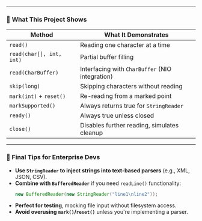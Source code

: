 
---

### 🧠 **What This Project Shows**

| Method | What It Demonstrates |
|--------|----------------------|
| `read()` | Reading one character at a time |
| `read(char[], int, int)` | Partial buffer filling |
| `read(CharBuffer)` | Interfacing with `CharBuffer` (NIO integration) |
| `skip(long)` | Skipping characters without reading |
| `mark(int)` + `reset()` | Re-reading from a marked point |
| `markSupported()` | Always returns true for `StringReader` |
| `ready()` | Always true unless closed |
| `close()` | Disables further reading, simulates cleanup |

---

### 🧭 Final Tips for Enterprise Devs

- **Use `StringReader` to inject strings into text-based parsers** (e.g., XML, JSON, CSV).
- **Combine with `BufferedReader`** if you need `readLine()` functionality:
  ```java
  new BufferedReader(new StringReader("line1\nline2"));
  ```
- **Perfect for testing**, mocking file input without filesystem access.
- **Avoid overusing `mark()`/`reset()`** unless you're implementing a parser.

